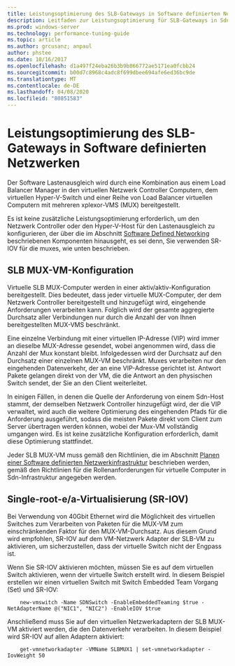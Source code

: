 ```yaml
---
title: Leistungsoptimierung des SLB-Gateways in Software definierten Netzwerken
description: Leitfaden zur Leistungsoptimierung für SLB-Gateways in Sdn-Netzwerken
ms.prod: windows-server
ms.technology: performance-tuning-guide
ms.topic: article
ms.author: grcusanz; anpaul
author: phstee
ms.date: 10/16/2017
ms.openlocfilehash: d1a497f24eba26b3b9b866772ae5171ea0fcbb24
ms.sourcegitcommit: b00d7c8968c4adc8f699dbee694afe6ed36bc9de
ms.translationtype: MT
ms.contentlocale: de-DE
ms.lasthandoff: 04/08/2020
ms.locfileid: "80851583"
---
```

# <a name="slb-gateway-performance-tuning-in-software-defined-networks"></a>Leistungsoptimierung des SLB-Gateways in Software definierten Netzwerken

Der Software Lastenausgleich wird durch eine Kombination aus einem Load Balancer Manager in den virtuellen Netzwerk Controller Computern, dem virtuellen Hyper-V-Switch und einer Reihe von Load Balancer virtuellen Computern mit mehreren xplexor-VMS (MUX) bereitgestellt.

Es ist keine zusätzliche Leistungsoptimierung erforderlich, um den Netzwerk Controller oder den Hyper-V-Host für den Lastenausgleich zu konfigurieren, der über die im Abschnitt [Software Defined Networking](index.md) beschriebenen Komponenten hinausgeht, es sei denn, Sie verwenden SR-IOV für die muxes, wie unten beschrieben.

## <a name="slb-mux-vm-configuration"></a>SLB MUX-VM-Konfiguration

Virtuelle SLB MUX-Computer werden in einer aktiv/aktiv-Konfiguration bereitgestellt.  Dies bedeutet, dass jeder virtuelle MUX-Computer, der dem Netzwerk Controller bereitgestellt und hinzugefügt wird, eingehende Anforderungen verarbeiten kann.  Folglich wird der gesamte aggregierte Durchsatz aller Verbindungen nur durch die Anzahl der von Ihnen bereitgestellten MUX-VMS beschränkt.  

Eine einzelne Verbindung mit einer virtuellen IP-Adresse (VIP) wird immer an dieselbe MUX-Adresse gesendet, wobei angenommen wird, dass die Anzahl der Mux konstant bleibt. Infolgedessen wird der Durchsatz auf den Durchsatz einer einzelnen MUX-VM beschränkt.  Muxes verarbeiten nur den eingehenden Datenverkehr, der an eine VIP-Adresse gerichtet ist.  Antwort Pakete gelangen direkt von der VM, die die Antwort an den physischen Switch sendet, der Sie an den Client weiterleitet.

In einigen Fällen, in denen die Quelle der Anforderung von einem Sdn-Host stammt, der demselben Netzwerk Controller hinzugefügt wird, der die VIP verwaltet, wird auch die weitere Optimierung des eingehenden Pfads für die Anforderung ausgeführt, sodass die meisten Pakete direkt vom Client zum Server übertragen werden können, wobei der Mux-VM vollständig umgangen wird.  Es ist keine zusätzliche Konfiguration erforderlich, damit diese Optimierung stattfindet.

Jeder SLB MUX-VM muss gemäß den Richtlinien, die im Abschnitt [Planen einer Software definierten Netzwerkinfrastruktur](../../../../networking/sdn/plan/Plan-a-Software-Defined-Network-Infrastructure.md) beschrieben werden, gemäß den Richtlinien für die Rollenanforderungen für virtuelle Computer in Sdn-Infrastruktur angegeben werden.

## <a name="single-root-io-virtualization-sr-iov"></a>Single-root-e/a-Virtualisierung (SR-IOV)

Bei Verwendung von 40Gbit Ethernet wird die Möglichkeit des virtuellen Switches zum Verarbeiten von Paketen für die MUX-VM zum einschränkenden Faktor für den MUX-VM-Durchsatz.  Aus diesem Grund wird empfohlen, SR-IOV auf dem VM-Netzwerk Adapter der SLB-VM zu aktivieren, um sicherzustellen, dass der virtuelle Switch nicht der Engpass ist.

Wenn Sie SR-IOV aktivieren möchten, müssen Sie es auf dem virtuellen Switch aktivieren, wenn der virtuelle Switch erstellt wird.  In diesem Beispiel erstellen wir einen virtuellen Switch mit Switch Embedded Team Vorgang (Set) und SR-IOV:
``` syntax
    new-vmswitch -Name SDNSwitch -EnableEmbeddedTeaming $true -NetAdapterName @("NIC1", "NIC2") -EnableIOV $true
```
Anschließend muss Sie auf den virtuellen Netzwerkadaptern der SLB MUX-VM aktiviert werden, die den Datenverkehr verarbeiten.  In diesem Beispiel wird SR-IOV auf allen Adaptern aktiviert:
``` syntax
    get-vmnetworkadapter -VMName SLBMUX1 | set-vmnetworkadapter -IovWeight 50
```
